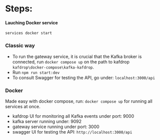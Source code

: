 # Steps:

#### Lauching Docker service
`services docker start`

### Classic way

 - To run the gateway service, it is crucial that the Kafka broker is connected, run `docker compose up` on the path to kafdrop `kafdrop\docker-compose\kafka-kafdrop`.
 - Run `npm run start:dev`
 - To consult Swagger for testing the API, go under: `localhost:3000/api`

### Docker

Made easy with docker compose, run: `docker compose up` for running all services at once.
- kafdrop UI for monitoring all Kafka events under port: 9000
- kafka server running under: 9092
- gateway service running under port: 3000
- swagger UI for testing the API: `http://localhost:3000/api`